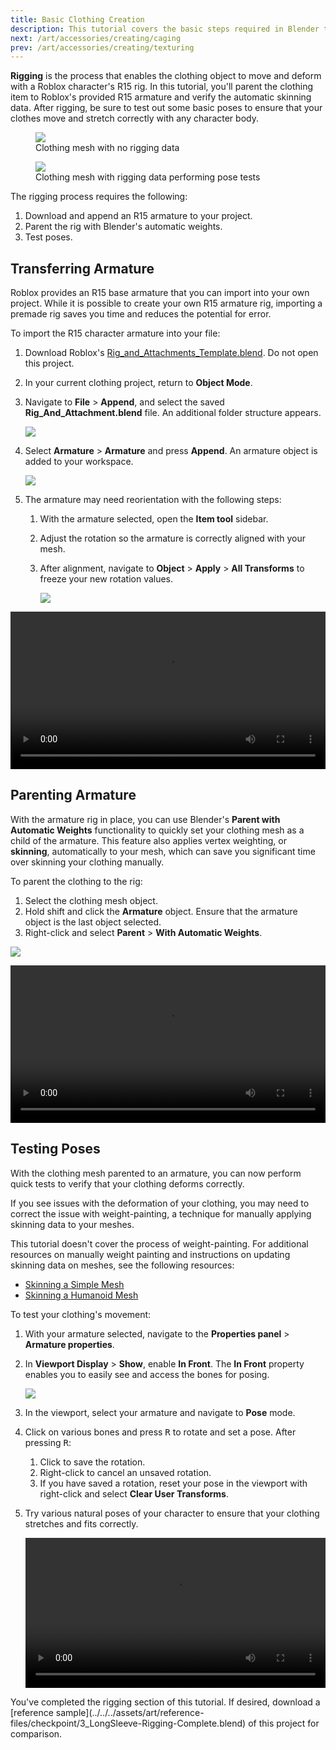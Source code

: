 ```yaml
---
title: Basic Clothing Creation
description: This tutorial covers the basic steps required in Blender to Studio-ready clothing assets from scratch.
next: /art/accessories/creating/caging
prev: /art/accessories/creating/texturing
---
```


**Rigging** is the process that enables the clothing object to move and deform with a Roblox character's R15 rig. In this tutorial, you'll parent the clothing item to Roblox's provided R15 armature and verify the automatic skinning data. After rigging, be sure to test out some basic poses to ensure that your clothes move and stretch correctly with any character body.

<GridContainer numColumns="2">
  <figure>
    <img src="../../../assets/art/accessories/creating/Texturing-Complete.png" />
    <figcaption>Clothing mesh with no rigging data</figcaption>
  </figure>
  <figure>
    <img src="../../../assets/art/accessories/creating/Rigging-Pose-Tests.png" />
    <figcaption>Clothing mesh with rigging data performing pose tests</figcaption>
  </figure>
</GridContainer>

The rigging process requires the following:

1. Download and append an R15 armature to your project.
2. Parent the rig with Blender's automatic weights.
3. Test poses.

## Transferring Armature

Roblox provides an R15 base armature that you can import into your own project. While it is possible to create your own R15 armature rig, importing a premade rig saves you time and reduces the potential for error.

To import the R15 character armature into your file:

1. Download Roblox's [Rig_and_Attachments_Template.blend](../../../assets/modeling/meshes/reference-files/Rig_and_Attachments_Template.blend). Do not open this project.
2. In your current clothing project, return to **Object Mode**.
3. Navigate to **File** > **Append**, and select the saved **Rig_And_Attachment.blend** file. An additional folder structure appears.

   <img src="../../../assets/art/accessories/creating/Rigging-Append-Browser.png" />

4. Select **Armature** > **Armature** and press **Append**. An armature object is added to your workspace.

   <img src="../../../assets/art/accessories/creating/Rigging-Armature-Appended.png" />

5. The armature may need reorientation with the following steps:

   1. With the armature selected, open the **Item tool** sidebar.
   2. Adjust the rotation so the armature is correctly aligned with your mesh.
   3. After alignment, navigate to **Object** > **Apply** > **All Transforms** to freeze your new rotation values.

      <img src="../../../assets/art/accessories/creating/Rigging-Freeze-Transforms.png" />

<video controls src="../../../assets/art/accessories/creating/Rigging_01.mp4" width="100%"></video>

## Parenting Armature

With the armature rig in place, you can use Blender's **Parent with Automatic Weights** functionality to quickly set your clothing mesh as a child of the armature. This feature also applies vertex weighting, or **skinning**, automatically to your mesh, which can save you significant time over skinning your clothing manually.

To parent the clothing to the rig:

1. Select the clothing mesh object.
2. Hold shift and click the **Armature** object. Ensure that the armature object is the last object selected.
3. Right-click and select **Parent** > **With Automatic Weights**.

<img src="../../../assets/art/accessories/creating/Rigging-Auto-Weights.png" />

<video controls src="../../../assets/art/accessories/creating/Rigging_02.mp4" width="100%"></video>

## Testing Poses

With the clothing mesh parented to an armature, you can now perform quick tests to verify that your clothing deforms correctly.

<Alert severity ='warning'>
If you see issues with the deformation of your clothing, you may need to correct the issue with weight-painting, a technique for manually applying skinning data to your meshes.

This tutorial doesn't cover the process of weight-painting. For additional resources on manually weight painting and instructions on updating skinning data on meshes, see the following resources:

- [Skinning a Simple Mesh](../../modeling/skinning-a-simple-mesh.md)
- [Skinning a Humanoid Mesh](../../modeling/skinning-a-humanoid-model.md)

</Alert>

To test your clothing's movement:

1. With your armature selected, navigate to the **Properties panel** > **Armature properties**.
2. In **Viewport Display** > **Show**, enable **In Front**. The **In Front** property enables you to easily see and access the bones for posing.

   <img src="../../../assets/art/accessories/creating/Rigging-Bones-In-Front.png" />

3. In the viewport, select your armature and navigate to **Pose** mode.
4. Click on various bones and press <kbd>R</kbd> to rotate and set a pose. After pressing <kbd>R</kbd>:

   1. Click to save the rotation.
   2. Right-click to cancel an unsaved rotation.
   3. If you have saved a rotation, reset your pose in the viewport with right-click and select **Clear User Transforms**.

5. Try various natural poses of your character to ensure that your clothing stretches and fits correctly.

   <video controls src="../../../assets/art/accessories/creating/Rigging_03.mp4" width="100%"></video>

<Alert severity = 'success'>
You've completed the rigging section of this tutorial. If desired, download a [reference sample](../../../assets/art/reference-files/checkpoint/3_LongSleeve-Rigging-Complete.blend) of this project for comparison.
</Alert>
